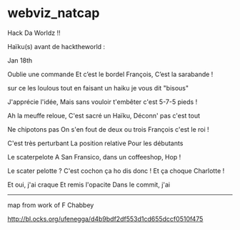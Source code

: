 # webviz_natcap

Hack Da Worldz !!

Haïku(s) avant de hacktheworld :

Jan 18th

Oublie une commande
Et c’est le bordel François,
C’est la sarabande !

sur ce les loulous
tout en faisant un haiku
je vous dit "bisous"

J'apprécie l'idée,
Mais sans vouloir t'embêter
c'est 5-7-5 pieds !

Ah la meuffe reloue,
C'est sacré un Haïku,
Déconn' pas c'est tout

Ne chipotons pas
On s'en fout de deux ou trois
François c'est le roi !

C'est très perturbant
La position relative
Pour les débutants


Le scaterpelote
A San Fransico, dans un
coffeeshop, Hop ! 

Le scater pelotte ?
C'est cochon ça ho dis donc !
Et ça choque Charlotte !

Et oui, j'ai craque
Et remis l'opacite
Dans le commit, j'ai

---
map from work of F Chabbey 

http://bl.ocks.org/ufenegga/d4b9bdf2df553d1cd655dccf0510f475